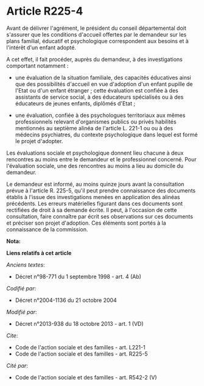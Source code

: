 # Article R225-4

Avant de délivrer l'agrément, le président du conseil départemental doit s'assurer que les conditions d'accueil offertes par
le demandeur sur les plans familial, éducatif et psychologique correspondent aux besoins et à l'intérêt d'un enfant adopté. 

A cet effet, il fait procéder, auprès du demandeur, à des investigations comportant notamment :

- une évaluation de la situation familiale, des capacités éducatives ainsi que des possibilités d'accueil en vue d'adoption
d'un enfant pupille de l'Etat ou d'un enfant étranger ; cette évaluation est confiée à des assistants de service social, à
des éducateurs spécialisés ou à des éducateurs de jeunes enfants, diplômés d'Etat ;

- une évaluation, confiée à des psychologues territoriaux aux mêmes professionnels relevant d'organismes publics ou privés
habilités mentionnés au septième alinéa de l'article L. 221-1 ou ou à des médecins psychiatres, du contexte psychologique
dans lequel est formé le projet d'adopter. 

Les évaluations sociale et psychologique donnent lieu chacune à deux rencontres au moins entre le demandeur et le
professionnel concerné. Pour l'évaluation sociale, une des rencontres au moins a lieu au domicile du demandeur. 

Le demandeur est informé, au moins quinze jours avant la consultation prévue à l'article R. 225-5, qu'il peut prendre
connaissance des documents établis à l'issue des investigations menées en application des alinéas précédents. Les erreurs
matérielles figurant dans ces documents sont rectifiées de droit à sa demande écrite. Il peut, à l'occasion de cette
consultation, faire connaître par écrit ses observations sur ces documents et préciser son projet d'adoption. Ces éléments
sont portés à la connaissance de la commission.

**Nota:**



**Liens relatifs à cet article**

_Anciens textes_:

  - Décret n°98-771 du 1 septembre 1998 - art. 4 (Ab)

_Codifié par_:

  - Décret n°2004-1136 du 21 octobre 2004

_Modifié par_:

  - Décret n°2013-938 du 18 octobre 2013 - art. 1 (VD)

_Cite_:

  - Code de l'action sociale et des familles - art. L221-1
  - Code de l'action sociale et des familles - art. R225-5

_Cité par_:

  - Code de l'action sociale et des familles - art. R542-2 (V)
